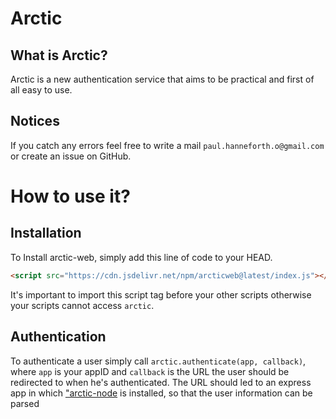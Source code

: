# Arctic

## What is Arctic?
Arctic is a new authentication service that aims to be practical and first of all easy to use.

## Notices
If you catch any errors feel free to write a mail `paul.hanneforth.o@gmail.com` or create an issue on GitHub.

# How to use it?
## Installation
To Install arctic-web, simply add this line of code to your HEAD.
```html
<script src="https://cdn.jsdelivr.net/npm/arcticweb@latest/index.js"></script>
```
It's important to import this script tag before your other scripts otherwise your scripts cannot access `arctic`.
## Authentication
To authenticate a user simply call `arctic.authenticate(app, callback)`, where `app` is your appID and `callback` is the URL the user should be redirected to when he's authenticated. The URL should led to an express app in which ["arctic-node](https://github.com/neva/arctic-node "arctic-node") is installed, so that the user information can be parsed